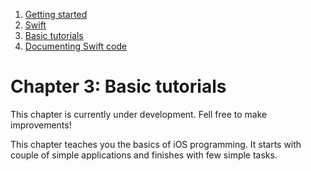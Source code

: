 
  1. [Getting started](https://github.com/Rep2/in2iOSPlayground/blob/master/Chapter%201:%20Getting%20started.md)
  2. [Swift](https://github.com/Rep2/in2iOSPlayground/blob/master/Chapter%202:%20Swift.md)
  3. [Basic tutorials](https://github.com/Rep2/in2iOSPlayground/blob/master/Chapter%203:%20Basic%20tutorials.md)
  4. [Documenting Swift code](https://github.com/Rep2/in2iOSPlayground/blob/master/Documenting%20Swift%20code.md)

# Chapter 3: Basic tutorials

This chapter is currently under development. Fell free to make improvements!

This chapter teaches you the basics of iOS programming. It starts with couple of simple applications and finishes with few simple tasks.

